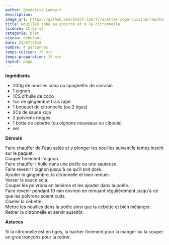 ```yaml
---
author: Bénédicte Lambert
description: 
image_url: https://github.com/bndct-lmbrt/recettes-yoga-cuisine/raw/master/medias/soba-citronnelle.jpg
title: Nouilles soba au poivron et à la citronnelle
licence: CC-by-sa
categorie: plat
niveau: débutant
date: 21/07/2018
nombre: 4 personnes
temps-cuisson: 25 min
temps-preparation: 15 min
layout: page
---
```



**Ingrédients**  

* 200g de nouilles soba ou spaghettis de sarrasin 
* 1 oignon
* 1CS d'huile de coco
* 1cc de gingembre frais râpé
* 1 bouquet de citronnelle (ou 2 tiges)
* 2Cs de sauce soja
* 2 poivrons rouges
* 1 botte de cebette (ou oignons nouveaux ou ciboule)
* sel




**Déroulé**  

Faire chauffer de l'eau salée et y plonger les nouilles suivant le temps inscrit sur le paquet.  
Couper finement l'oignon.  
Faire chauffer l'huile dans une poêle ou une sauteuse.  
Faire revenir l'oignon jusqu'à ce qu'il soit doré.  
Ajouter le gingembre, la citronnelle et bien remuer.  
Verser la sauce soja.  
Couper les poivrons en lanières et les ajouter dans la poêle.  
Faire revenir pendant 10 min environ en remuant régulièrement jusqu'à ce que les poivrons soient cuits.  
Ciseler la cebette.  
Mettre les nouilles dans la poêle ainsi que la cebette et bien mélanger.  
Retirer la citronnelle et servir aussitôt.  

  
**Astuces** 

Si la citronnelle est en tiges, la hacher finement pour la manger ou la couper en gros tronçons pour la retirer.  